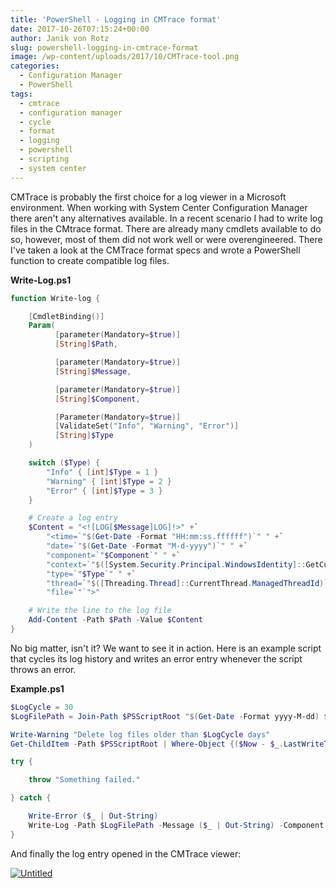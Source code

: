 ```yaml
---
title: 'PowerShell - Logging in CMTrace format'
date: 2017-10-26T07:15:24+00:00
author: Janik von Rotz
slug: powershell-logging-in-cmtrace-format
image: /wp-content/uploads/2017/10/CMTrace-tool.png
categories:
  - Configuration Manager
  - PowerShell
tags:
  - cmtrace
  - configuration manager
  - cycle
  - format
  - logging
  - powershell
  - scripting
  - system center
---
```

CMTrace is probably the first choice for a log viewer in a Microsoft environment. When working with System Center Configuration Manager there aren't any alternatives available. In a recent scenario I had to write log files in the CMtrace format. There are already many cmdlets available to do so, however, most of them did not work well or were overengineered. There I've taken a look at the CMTrace format specs and wrote a PowerShell function to create compatible log files.
<!--more-->

**Write-Log.ps1**

```powershell
function Write-log {

    [CmdletBinding()]
    Param(
          [parameter(Mandatory=$true)]
          [String]$Path,

          [parameter(Mandatory=$true)]
          [String]$Message,

          [parameter(Mandatory=$true)]
          [String]$Component,

          [Parameter(Mandatory=$true)]
          [ValidateSet("Info", "Warning", "Error")]
          [String]$Type
    )

    switch ($Type) {
        "Info" { [int]$Type = 1 }
        "Warning" { [int]$Type = 2 }
        "Error" { [int]$Type = 3 }
    }

    # Create a log entry
    $Content = "<![LOG[$Message]LOG]!>" +`
        "<time=`"$(Get-Date -Format "HH:mm:ss.ffffff")`" " +`
        "date=`"$(Get-Date -Format "M-d-yyyy")`" " +`
        "component=`"$Component`" " +`
        "context=`"$([System.Security.Principal.WindowsIdentity]::GetCurrent().Name)`" " +`
        "type=`"$Type`" " +`
        "thread=`"$([Threading.Thread]::CurrentThread.ManagedThreadId)`" " +`
        "file=`"`">"

    # Write the line to the log file
    Add-Content -Path $Path -Value $Content
}
```

No  big matter, isn't it? We want to see it in action. Here is an example script that cycles its log history and writes an error entry whenever the script throws an error.

**Example.ps1**

```powershell
$LogCycle = 30
$LogFilePath = Join-Path $PSScriptRoot "$(Get-Date -Format yyyy-M-dd) $($MyInvocation.MyCommand.Name).log"

Write-Warning "Delete log files older than $LogCycle days"
Get-ChildItem -Path $PSScriptRoot | Where-Object {($Now - $_.LastWriteTime).Days -gt $LogCycle -and $_.extension -eq ".log"} | Remove-Item

try {

    throw "Something failed."

} catch {

    Write-Error ($_ | Out-String)
    Write-Log -Path $LogFilePath -Message ($_ | Out-String) -Component $MyInvocation.MyCommand.Name -Type Error
}
```

And finally the log entry opened in the CMTrace viewer:

[![Untitled](/wp-content/uploads/2017/10/CMTrace-example-log.png)](/wp-content/uploads/2017/10/CMTrace-example-log.png)